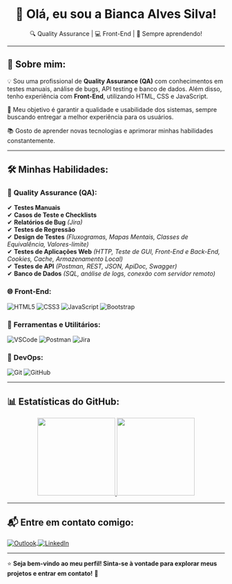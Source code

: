 <h1 align="center">👋 Olá, eu sou a Bianca Alves Silva!</h1>

<p align="center">
  🔍 Quality Assurance | 💻 Front-End | 🚀 Sempre aprendendo!
</p>

---

## 📌 Sobre mim:

💡 Sou uma profissional de **Quality Assurance (QA)** com conhecimentos em testes manuais, análise de bugs, API testing e banco de dados. Além disso, tenho experiência com **Front-End**, utilizando HTML, CSS e JavaScript.  

🎯 Meu objetivo é garantir a qualidade e usabilidade dos sistemas, sempre buscando entregar a melhor experiência para os usuários.  

📚 Gosto de aprender novas tecnologias e aprimorar minhas habilidades constantemente.  

---

## 🛠️ Minhas Habilidades:

### 🧪 **Quality Assurance (QA):**
✔ **Testes Manuais**  
✔ **Casos de Teste e Checklists**  
✔ **Relatórios de Bug** *(Jira)*  
✔ **Testes de Regressão**  
✔ **Design de Testes** *(Fluxogramas, Mapas Mentais, Classes de Equivalência, Valores-limite)*  
✔ **Testes de Aplicações Web** *(HTTP, Teste de GUI, Front-End e Back-End, Cookies, Cache, Armazenamento Local)*  
✔ **Testes de API** *(Postman, REST, JSON, ApiDoc, Swagger)*  
✔ **Banco de Dados** *(SQL, análise de logs, conexão com servidor remoto)*  

### 🌐 **Front-End:**
![HTML5](https://img.shields.io/badge/-HTML5-E34F26?style=flat&logo=html5&logoColor=white)
![CSS3](https://img.shields.io/badge/-CSS3-1572B6?style=flat&logo=css3)
![JavaScript](https://img.shields.io/badge/-JavaScript-EDD222?style=flat&logo=javascript&logoColor=white)
![Bootstrap](https://img.shields.io/badge/-Bootstrap-69419A?style=flat&logo=bootstrap&logoColor=white)

### 🔧 **Ferramentas e Utilitários:**
![VSCode](https://img.shields.io/badge/-VSCode-007ACC?style=flat&logo=visual-studio-code&logoColor=white)
![Postman](https://img.shields.io/badge/-Postman-FF6C37?style=flat&logo=postman&logoColor=white)
![Jira](https://img.shields.io/badge/-Jira-0052CC?style=flat&logo=jira&logoColor=white)

### 🚀 **DevOps:**
![Git](https://img.shields.io/badge/-Git-F05032?style=flat&logo=git&logoColor=white)
![GitHub](https://img.shields.io/badge/-Github-181717?style=flat&logo=github&logoColor=white)

---

## 📊 Estatísticas do GitHub:

<div align="center">
  <a href="https://github.com/biancaalves27">
    <img height="180em" src="https://github-readme-stats.vercel.app/api?username=biancaalves27&show_icons=true&theme=chartreuse-dark&include_all_commits=true&count_private=true"/>
    <img height="180em" src="https://github-readme-stats.vercel.app/api/top-langs/?username=biancaalves27&layout=compact&langs_count=7&theme=chartreuse-dark"/>
  </a>
</div>

---

## 📬 Entre em contato comigo:

<a target="_blank" href="mailto:bianca.alves27@live.com">
  <img align="center" alt="Outlook" src="https://img.shields.io/badge/Outlook-0078D4?style=for-the-badge&logo=microsoft-outlook&logoColor=white" />
</a>
<a target="_blank" href="https://www.linkedin.com/in/bianca-alves-silva-qa/">
  <img align="center" alt="LinkedIn" src="https://img.shields.io/badge/LinkedIn-0077B5?style=for-the-badge&logo=linkedin&logoColor=white" />
</a>

---

⭐ **Seja bem-vindo ao meu perfil! Sinta-se à vontade para explorar meus projetos e entrar em contato!** 🚀

